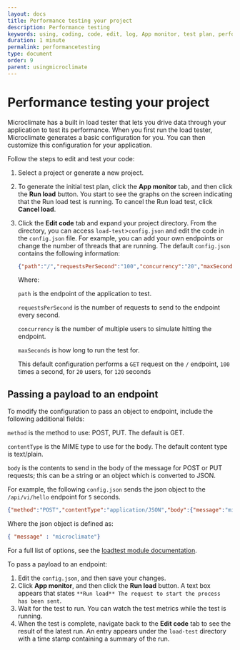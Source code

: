 ```yaml
---
layout: docs
title: Performance testing your project
description: Performance testing
keywords: using, coding, code, edit, log, App monitor, test plan, performance, run load, metrics, load test directory, load tester, payload, endpoint, passing a payload to an endpoint
duration: 1 minute
permalink: performancetesting
type: document
order: 9
parent: usingmicroclimate
---
```


# Performance testing your project

Microclimate has a built in load tester that lets you drive data through your application to test its performance.  When you first run the load tester, Microclimate generates a basic configuration for you. You can then customize this configuration for your application.

Follow the steps to edit and test your code:
1. Select a project or generate a new project.
2. To generate the initial test plan, click the **App monitor** tab, and then click the **Run load** button. You start to see the graphs on the screen indicating that the Run load test is running. To cancel the Run load test, click **Cancel load**.
4. Click the **Edit code** tab and expand your project directory. From the directory, you can access `load-test`>`config.json` and edit the code in the `config.json` file. For example, you can add your own endpoints or change the number of threads that are running.  The default `config.json` contains the following information:

   ```json
   {"path":"/","requestsPerSecond":"100","concurrency":"20","maxSeconds":"120"}
   ```

   Where:

   `path` is the endpoint of the application to test.

   `requestsPerSecond` is the number of requests to send to the endpoint every second.

   `concurrency` is the number of multiple users to simulate hitting the endpoint.

   `maxSeconds` is how long to run the test for.

   This default configuration performs a `GET` request on the `/` endpoint, `100` times a second, for `20` users, for `120` seconds

## Passing a payload to an endpoint

To modify the configuration to pass an object to endpoint, include the following additional fields:

`method` is the method to use: POST, PUT. The default is GET.

`contentType` is the MIME type to use for the body. The default content type is text/plain.

`body` is the contents to send in the body of the message for POST or PUT requests; this can be a string or an object which is converted to JSON.

For example, the following `config.json` sends the json object to the `/api/vi/hello` endpoint for `5` seconds.

```json
{"method":"POST","contentType":"application/JSON","body":{"message":"microclimate"},"path":"/api/v1/hello","maxSeconds":"5"}
```

Where the json object is defined as:

```json
{ "message" : "microclimate"}
```

For a full list of options, see the [loadtest module documentation](https://www.npmjs.com/package/loadtest).

To pass a payload to an endpoint:
1. Edit the `config.json`, and then save your changes.
2. Click **App monitor**, and then click the **Run load** button. A text box appears that states `**Run load** The request to start the process has been sent`.
3. Wait for the test to run. You can watch the test metrics while the test is running.
4. When the test is complete, navigate back to the **Edit code** tab to see the result of the latest run. An entry appears under the `load-test` directory with a time stamp containing a summary of the run.
